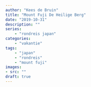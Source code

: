 ```yaml
---
author: "Kees de Bruin"
title: "Mount Fuji De Heilige Berg"
date: "2019-10-31"
description: ""
series:
    - "rondreis japan"
categories:
    - "vakantie"
tags:
    - "japan"
    - "rondreis"
    - "mount fuji"
images:
- src: ""
draft: true
---
```

